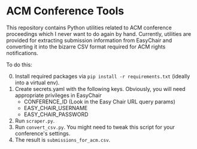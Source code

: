 # ACM Conference Tools

This repository contains Python utilities related to ACM conference proceedings 
which I never want to do again by hand. Currently, utilities are provided for 
extracting submission information from EasyChair and converting it into the 
bizarre CSV format required for ACM rights notifications. 

To do this:

0. Install required packages via `pip install -r requirements.txt` (ideally into 
   a virtual env).
1. Create secrets.yaml with the following keys. Obviously, you will need
   appropriate privileges in EasyChair
    - CONFERENCE_ID (Look in the Easy Chair URL query params)
    - EASY_CHAIR_USERNAME
    - EASY_CHAIR_PASSWORD
2. Run `scraper.py`.
3. Run `convert_csv.py`. You might need to tweak this script for your
   conference's settings.
4. The result is `submissions_for_acm.csv`.
